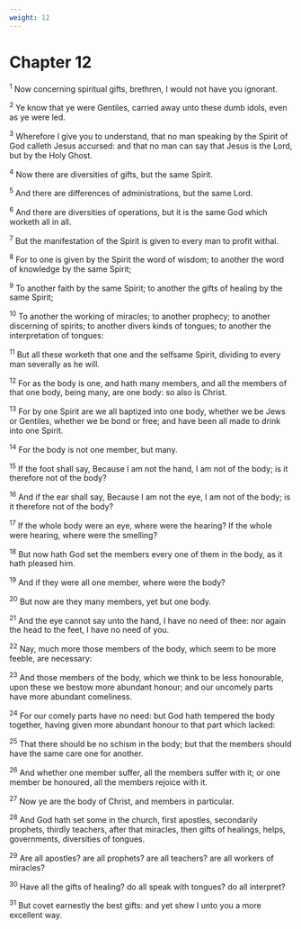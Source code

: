 ```yaml
---
weight: 12
---
```


# Chapter 12

<sup>1</sup> Now concerning spiritual gifts, brethren, I would not have you ignorant. 

<sup>2</sup> Ye know that ye were Gentiles, carried away unto these dumb idols, even as ye were led. 

<sup>3</sup> Wherefore I give you to understand, that no man speaking by the Spirit of God calleth Jesus accursed: and that no man can say that Jesus is the Lord, but by the Holy Ghost. 

<sup>4</sup> Now there are diversities of gifts, but the same Spirit. 

<sup>5</sup> And there are differences of administrations, but the same Lord. 

<sup>6</sup> And there are diversities of operations, but it is the same God which worketh all in all. 

<sup>7</sup> But the manifestation of the Spirit is given to every man to profit withal. 

<sup>8</sup> For to one is given by the Spirit the word of wisdom; to another the word of knowledge by the same Spirit; 

<sup>9</sup> To another faith by the same Spirit; to another the gifts of healing by the same Spirit; 

<sup>10</sup> To another the working of miracles; to another prophecy; to another discerning of spirits; to another divers kinds of tongues; to another the interpretation of tongues: 

<sup>11</sup> But all these worketh that one and the selfsame Spirit, dividing to every man severally as he will. 

<sup>12</sup> For as the body is one, and hath many members, and all the members of that one body, being many, are one body: so also is Christ. 

<sup>13</sup> For by one Spirit are we all baptized into one body, whether we be Jews or Gentiles, whether we be bond or free; and have been all made to drink into one Spirit. 

<sup>14</sup> For the body is not one member, but many. 

<sup>15</sup> If the foot shall say, Because I am not the hand, I am not of the body; is it therefore not of the body? 

<sup>16</sup> And if the ear shall say, Because I am not the eye, I am not of the body; is it therefore not of the body? 

<sup>17</sup> If the whole body were an eye, where were the hearing? If the whole were hearing, where were the smelling? 

<sup>18</sup> But now hath God set the members every one of them in the body, as it hath pleased him. 

<sup>19</sup> And if they were all one member, where were the body? 

<sup>20</sup> But now are they many members, yet but one body. 

<sup>21</sup> And the eye cannot say unto the hand, I have no need of thee: nor again the head to the feet, I have no need of you. 

<sup>22</sup> Nay, much more those members of the body, which seem to be more feeble, are necessary: 

<sup>23</sup> And those members of the body, which we think to be less honourable, upon these we bestow more abundant honour; and our uncomely parts have more abundant comeliness. 

<sup>24</sup> For our comely parts have no need: but God hath tempered the body together, having given more abundant honour to that part which lacked: 

<sup>25</sup> That there should be no schism in the body; but that the members should have the same care one for another. 

<sup>26</sup> And whether one member suffer, all the members suffer with it; or one member be honoured, all the members rejoice with it. 

<sup>27</sup> Now ye are the body of Christ, and members in particular. 

<sup>28</sup> And God hath set some in the church, first apostles, secondarily prophets, thirdly teachers, after that miracles, then gifts of healings, helps, governments, diversities of tongues. 

<sup>29</sup> Are all apostles? are all prophets? are all teachers? are all workers of miracles? 

<sup>30</sup> Have all the gifts of healing? do all speak with tongues? do all interpret? 

<sup>31</sup> But covet earnestly the best gifts: and yet shew I unto you a more excellent way. 


